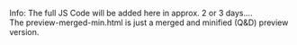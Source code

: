 Info: 
The full JS Code will be added here in approx. 2 or 3 days.... <br>
The preview-merged-min.html is just a merged and minified (Q&D) preview version.
